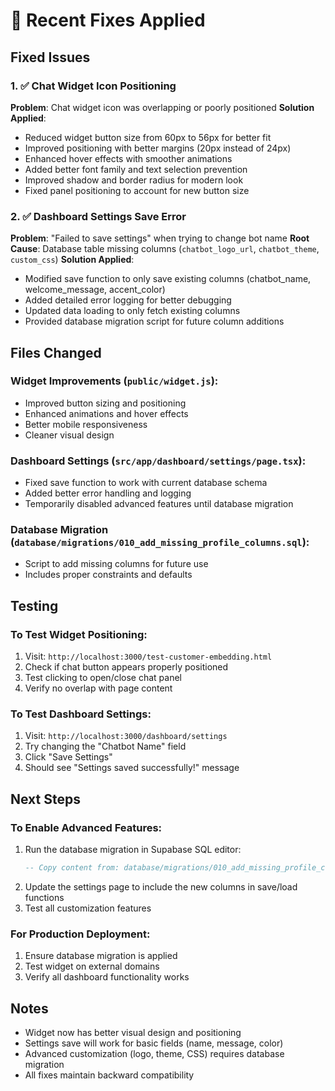 # 🔧 Recent Fixes Applied

## Fixed Issues

### 1. ✅ Chat Widget Icon Positioning
**Problem**: Chat widget icon was overlapping or poorly positioned
**Solution Applied**:
- Reduced widget button size from 60px to 56px for better fit
- Improved positioning with better margins (20px instead of 24px)
- Enhanced hover effects with smoother animations
- Added better font family and text selection prevention
- Improved shadow and border radius for modern look
- Fixed panel positioning to account for new button size

### 2. ✅ Dashboard Settings Save Error
**Problem**: "Failed to save settings" when trying to change bot name
**Root Cause**: Database table missing columns (`chatbot_logo_url`, `chatbot_theme`, `custom_css`)
**Solution Applied**:
- Modified save function to only save existing columns (chatbot_name, welcome_message, accent_color)
- Added detailed error logging for better debugging
- Updated data loading to only fetch existing columns
- Provided database migration script for future column additions

## Files Changed

### Widget Improvements (`public/widget.js`):
- Improved button sizing and positioning
- Enhanced animations and hover effects
- Better mobile responsiveness
- Cleaner visual design

### Dashboard Settings (`src/app/dashboard/settings/page.tsx`):
- Fixed save function to work with current database schema
- Added better error handling and logging
- Temporarily disabled advanced features until database migration

### Database Migration (`database/migrations/010_add_missing_profile_columns.sql`):
- Script to add missing columns for future use
- Includes proper constraints and defaults

## Testing

### To Test Widget Positioning:
1. Visit: `http://localhost:3000/test-customer-embedding.html`
2. Check if chat button appears properly positioned
3. Test clicking to open/close chat panel
4. Verify no overlap with page content

### To Test Dashboard Settings:
1. Visit: `http://localhost:3000/dashboard/settings`
2. Try changing the "Chatbot Name" field
3. Click "Save Settings"
4. Should see "Settings saved successfully!" message

## Next Steps

### To Enable Advanced Features:
1. Run the database migration in Supabase SQL editor:
   ```sql
   -- Copy content from: database/migrations/010_add_missing_profile_columns.sql
   ```
2. Update the settings page to include the new columns in save/load functions
3. Test all customization features

### For Production Deployment:
1. Ensure database migration is applied
2. Test widget on external domains
3. Verify all dashboard functionality works

## Notes
- Widget now has better visual design and positioning
- Settings save will work for basic fields (name, message, color)
- Advanced customization (logo, theme, CSS) requires database migration
- All fixes maintain backward compatibility